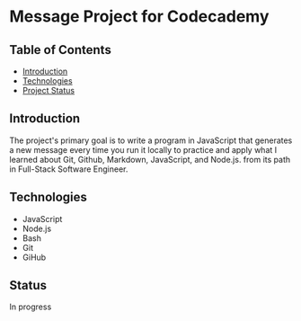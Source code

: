 # Message Project for Codecademy

## Table of Contents
* [Introduction](#introduction)
* [Technologies](#technologies)
* [Project Status](#status)

## Introduction
The project's primary goal is to write a program in JavaScript that generates a new message every time you run it locally to practice and apply what I learned about Git, Github, Markdown, JavaScript, and Node.js. from its path in Full-Stack Software Engineer.

## Technologies 

* JavaScript
* Node.js
* Bash
* Git
* GiHub

## Status

In progress